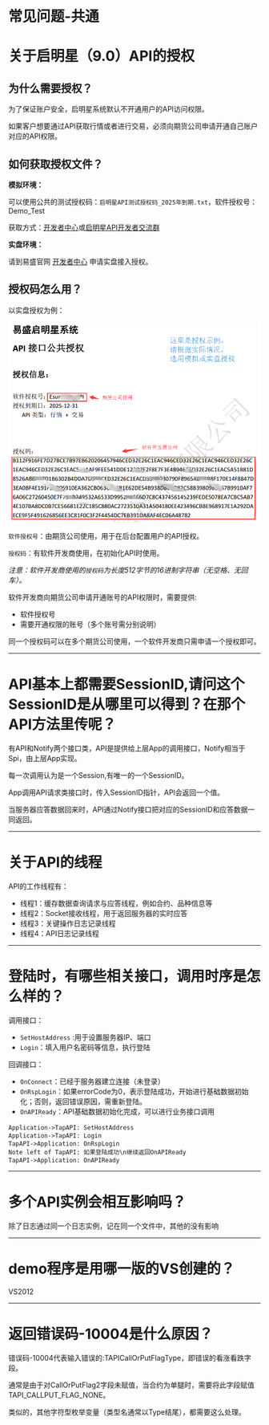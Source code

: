 # 常见问题-共通

# 关于启明星（9.0）API的授权

## 为什么需要授权？

为了保证账户安全，启明星系统默认不开通用户的API访问权限。

如果客户想要通过API获取行情或者进行交易，必须向期货公司申请开通自己账户对应的API权限。

## 如何获取授权文件？

**模拟环境：**

可以使用公共的测试授权码：`启明星API测试授权码_2025年到期.txt`，软件授权号：Demo_Test

获取方式：[开发者中心](https://user.esunny.com.cn/index.php?m=member&c=index&a=nouklogin&gid=2)或[启明星API开发者交流群](http://jq.qq.com/?_wv=1027&k=2DRexiQ)


**实盘环境：**

请到易盛官网 [开发者中心](https://user.esunny.com.cn/index.php?m=member&c=index&a=nouklogin&gid=2) 申请实盘接入授权。


## 授权码怎么用？
以实盘授权为例：

![授权文件使用说明](../images/v9_shou_quan_shi_li.png)

`软件授权号`：由期货公司使用，用于在后台配置用户的API授权。

`授权码`：有软件开发商使用，在初始化API时使用。

*注意：软件开发商使用的`授权码`为长度512字节的16进制字符串（无空格、无回车）。*


软件开发商向期货公司申请开通账号的API权限时，需要提供:
- 软件授权号
- 需要开通权限的账号（多个账号需分别说明）

同一个授权码可以在多个期货公司使用，一个软件开发商只需申请一个授权即可。

----------

# API基本上都需要SessionID,请问这个SessionID是从哪里可以得到？在那个API方法里传呢？

有API和Notify两个接口类，API是提供给上层App的调用接口，Notify相当于Spi，由上层App实现。
 
每一次调用认为是一个Session,有唯一的一个SessionID。

App调用API请求类接口时，传入SessionID指针，API会返回一个值。

当服务器应答数据回来时，API通过Notify接口把对应的SessionID和应答数据一同返回。

----------

# 关于API的线程
 
 API的工作线程有：

- 线程1：缓存数据查询请求与应答线程，例如合约、品种信息等
- 线程2：Socket接收线程，用于返回服务器的实时应答
- 线程3：关键操作日志记录线程
- 线程4：API日志记录线程

----

# 登陆时，有哪些相关接口，调用时序是怎么样的？

调用接口：

- `SetHostAddress` :用于设置服务器IP、端口
- `Login`：填入用户名密码等信息，执行登陆

回调接口： 

- `OnConnect`：已经于服务器建立连接（未登录）
- `OnRspLogin`：如果errorCode为0，表示登陆成功，开始进行基础数据初始化；否则，返回错误原因，需重新登陆。
- `OnAPIReady`：API基础数据初始化完成，可以进行业务接口调用


``` sequence
Application->TapAPI: SetHostAddress
Application->TapAPI: Login
TapAPI->Application: OnRspLogin
Note left of TapAPI: 如果登陆成功\n继续返回OnAPIReady
TapAPI->Application: OnAPIReady
```

---
# 多个API实例会相互影响吗？

除了日志通过同一个日志实例，记在同一个文件中，其他的没有影响

---
# demo程序是用哪一版的VS创建的？
VS2012

---
# 返回错误码-10004是什么原因？

错误码-10004代表输入错误的:TAPICallOrPutFlagType，即错误的看涨看跌字段。

通常是由于对CallOrPutFlag2字段未赋值，当合约为单腿时，需要将此字段赋值TAPI_CALLPUT_FLAG_NONE。

类似的，其他字符型枚举变量（类型名通常以Type结尾），都需要这么处理。


